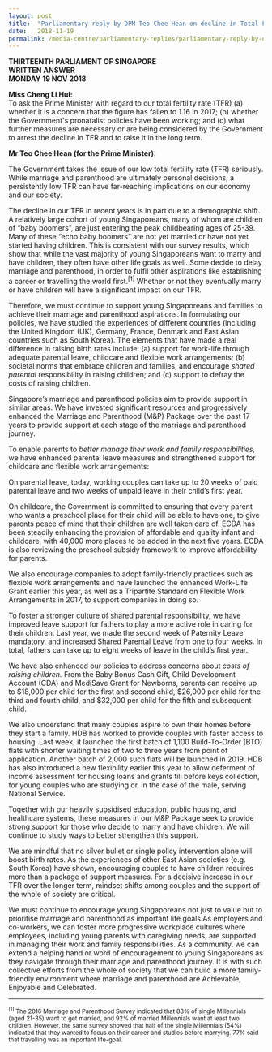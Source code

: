 ```yaml
---
layout: post
title:  "Parliamentary reply by DPM Teo Chee Hean on decline in Total Fertility Rate"
date:   2018-11-19
permalink: /media-centre/parliamentary-replies/parliamentary-reply-by-dpm-teo-chee-hean-on-decline-in-total-fertility-rate/
---
```


**THIRTEENTH PARLIAMENT OF SINGAPORE  
WRITTEN ANSWER  
MONDAY 19 NOV 2018**  

**Miss Cheng Li Hui:**    
To ask the Prime Minister with regard to our total fertility rate (TFR) (a) whether it is a concern that the figure has fallen to 1.16 in 2017; (b) whether the Government's pronatalist policies have been working; and (c) what further measures are necessary or are being considered by the Government to arrest the decline in TFR and to raise it in the long term.

**Mr Teo Chee Hean (for the Prime Minister):**    

The Government takes the issue of our low total fertility rate (TFR) seriously. While marriage and parenthood are ultimately personal decisions, a persistently low TFR can have far-reaching implications on our economy and our society.

The decline in our TFR in recent years is in part due to a demographic shift. A relatively large cohort of young Singaporeans, many of whom are children of “baby boomers”, are just entering the peak childbearing ages of 25-39. Many of these “echo baby boomers” are not yet married or have not yet started having children. This is consistent with our survey results, which show that while the vast majority of young Singaporeans want to marry and have children, they often have other life goals as well. Some decide to delay marriage and parenthood, in order to fulfil other aspirations like establishing a career or travelling the world first.<sup>[1]</sup> Whether or not they eventually marry or have children will have a significant impact on our TFR.

Therefore, we must continue to support young Singaporeans and families to achieve their marriage and parenthood aspirations. In formulating our policies, we have studied the experiences of different countries (including the United Kingdom (UK), Germany, France, Denmark and East Asian countries such as South Korea). The elements that have made a real difference in raising birth rates include: (a) support for work-life through adequate parental leave, childcare and flexible work arrangements; (b) societal norms that embrace children and families, and encourage _shared parental_ responsibility in raising children; and (c) support to defray the costs of raising children.

Singapore’s marriage and parenthood policies aim to provide support in similar areas. We have invested significant resources and progressively enhanced the Marriage and Parenthood (M&P) Package over the past 17 years to provide support at each stage of the marriage and parenthood journey.

To enable parents to _better manage their work and family responsibilities,_ we have enhanced parental leave measures and strengthened support for childcare and flexible work arrangements:

On parental leave, today, working couples can take up to 20 weeks of paid parental leave and two weeks of unpaid leave in their child’s first year.

On childcare, the Government is committed to ensuring that every parent who wants a preschool place for their child will be able to have one, to give parents peace of mind that their children are well taken care of. ECDA has been steadily enhancing the provision of affordable and quality infant and childcare, with 40,000 more places to be added in the next five years. ECDA is also reviewing the preschool subsidy framework to improve affordability for parents.

We also encourage companies to adopt family-friendly practices such as flexible work arrangements and have launched the enhanced Work-Life Grant earlier this year, as well as a Tripartite Standard on Flexible Work Arrangements in 2017, to support companies in doing so.

To foster a stronger culture of shared parental responsibility, we have improved leave support for fathers to play a more active role in caring for their children. Last year, we made the second week of Paternity Leave mandatory, and increased Shared Parental Leave from one to four weeks. In total, fathers can take up to eight weeks of leave in the child’s first year.

We have also enhanced our policies to address concerns about _costs of raising children._ From the Baby Bonus Cash Gift, Child Development Account (CDA) and MediSave Grant for Newborns, parents can receive up to $18,000 per child for the first and second child, $26,000 per child for the third and fourth child, and $32,000 per child for the fifth and subsequent child.

We also understand that many couples aspire to own their homes before they start a family. HDB has worked to provide couples with faster access to housing. Last week, it launched the first batch of 1,100 Build-To-Order (BTO) flats with shorter waiting times of two to three years from point of application. Another batch of 2,000 such flats will be launched in 2019. HDB has also introduced a new flexibility earlier this year to allow deferment of income assessment for housing loans and grants till before keys collection, for young couples who are studying or, in the case of the male, serving National Service.

Together with our heavily subsidised education, public housing, and healthcare systems, these measures in our M&P Package seek to provide strong support for those who decide to marry and have children. We will continue to study ways to better strengthen this support.

We are mindful that no silver bullet or single policy intervention alone will boost birth rates. As the experiences of other East Asian societies (e.g. South Korea) have shown, encouraging couples to have children requires more than a package of support measures. For a decisive increase in our TFR over the longer term, mindset shifts among couples and the support of the whole of society are critical.

We must continue to encourage young Singaporeans not just to value but to prioritise marriage and parenthood as important life goals.As employers and co-workers, we can foster more progressive workplace cultures where employees, including young parents with caregiving needs, are supported in managing their work and family responsibilities. As a community, we can extend a helping hand or word of encouragement to young Singaporeans as they navigate through their marriage and parenthood journey. It is with such collective efforts from the whole of society that we can build a more family-friendly environment where marriage and parenthood are Achievable, Enjoyable and Celebrated.

---

<sub><sup>[1]</sup> The 2016 Marriage and Parenthood Survey indicated that 83% of single Millennials (aged 21-35) want to get married, and 92% of married Millennials want at least two children. However, the same survey showed that half of the single Millennials (54%) indicated that they wanted to focus on their career and studies before marrying. 77% said that travelling was an important life-goal.</sub>

